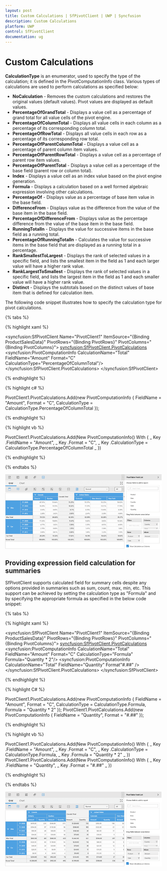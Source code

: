 ```yaml
---
layout: post
title: Custom Calculations | SfPivotClient | UWP | Syncfusion
description: Custom Calculations
platform: UWP
control: SfPivotClient
documentation: ug
---
```


# Custom Calculations

**CalculationType** is an enumerator, used to specify the type of the calculation; it is defined in the PivotComputationInfo class. Various types of calculations are used to perform calculations as specified below:

* **NoCalculation** - Removes the custom calculations and restores the original values (default values). Pivot values are displayed as default values.
* **PercentageOfGrandTotal** - Displays a value cell as a percentage of grand total for all value cells of the pivot engine.
* **PercentageOfColumnTotal** - Displays all value cells in each column as a percentage of its corresponding column total.
* **PercentageOfRowTotal** - Displays all value cells in each row as a percentage of its corresponding row total.
* **PercentageOfParentColumnTotal** - Displays a value cell as a percentage of parent column item values.
* **PercentageOfParentRowTotal** - Displays a value cell as a percentage of parent row item values.
* **PercentageOfParentTotal** - Displays a value cell as a percentage of the base field (parent row or column total).
* **Index** - Displays a value cell as an index value based on the pivot engine generation.
* **Formula** - Displays a calculation based on a well formed algebraic expression involving other calculations.
* **PercentageOf** - Displays value as a percentage of base item value in the base field.
* **DifferenceFrom** - Displays value as the difference from the value of the base item in the base field.
* **PercentageOfDifferenceFrom** - Displays value as the percentage difference from the value of the base item in the base field.
* **RunningTotalIn** - Displays the value for successive items in the base field as a running total.
* **PercentageOfRunningTotalIn** - Calculates the value for successive items in the base field that are displayed as a running total in a percentage.
* **RankSmallestToLargest** - Displays the rank of selected values in a specific field, and lists the smallest item in the field as 1 and each larger value will have a higher rank value.
* **RankLargestToSmallest** - Displays the rank of selected values in a specific field, and lists the largest item in the field as 1 and each smaller value will have a higher rank value.
* **Distinct** - Displays the subtotals based on the distinct values of base item that is defined for calculation item.

The following code snippet illustrates how to specify the calculation type for pivot calculations.

{% tabs %}

{% highlight xaml %}

<syncfusion:SfPivotClient Name="PivotClient1" ItemSource="{Binding ProductSalesData}"
                        PivotRows="{Binding PivotRows}" PivotColumns="{Binding PivotColumns}">
    <syncfusion:SfPivotClient.PivotCalculations>
        <syncfusion:PivotComputationInfo CalculationName="Total" FieldName="Amount" Format="C" CalculationType="PercentageOfColumnTotal"/>
    </syncfusion:SfPivotClient.PivotCalculations>
</syncfusion:SfPivotClient>

{% endhighlight %}

{% highlight c# %}

PivotClient1.PivotCalculations.Add(new PivotComputationInfo
{
    FieldName = "Amount",
    Format = "C",
    CalculationType = CalculationType.PercentageOfColumnTotal
});

{% endhighlight %}

{% highlight vb %}

PivotClient1.PivotCalculations.Add(New PivotComputationInfo() With
{ _
    Key .FieldName = "Amount", _
    Key .Format = "C", _
    Key .CalculationType = CalculationType.PercentageOfColumnTotal _
})

{% endhighlight %}

{% endtabs %}

![](Custom-Calculations_images/custom_calculations-image1.png)

## Providing expression field calculation for summaries

SfPivotClient supports calculated field for summary cells despite any options provided in summaries such as sum, count, max, min, etc. This support can be achieved by setting the calculation type as "Formula" and by specifying the appropriate formula as specified in the below code snippet:

{% tabs %}

{% highlight xaml %}

<syncfusion:SfPivotClient Name="PivotClient1" ItemSource="{Binding ProductSalesData}"
                        PivotRows="{Binding PivotRows}" PivotColumns="{Binding PivotColumns}">
<syncfusion:SfPivotClient.PivotCalculations>
<syncfusion:PivotComputationInfo CalculationName="Total" FieldName="Amount" Format="C" CalculationType="Formula" Formula="Quantity * 2"/>
<syncfusion:PivotComputationInfo CalculationName="Total" FieldName="Quantity" Format"#.##" />
</syncfusion:SfPivotClient.PivotCalculations>
</syncfusion:SfPivotClient>

{% endhighlight %}

{% highlight C# %}

PivotClient1.PivotCalculations.Add(new PivotComputationInfo { FieldName = "Amount", Format = "C", CalculationType = CalculationType.Formula, Formula = "Quantity * 2" });
PivotClient1.PivotCalculations.Add(new PivotComputationInfo { FieldName = "Quantity", Format = "#.##" });

{% endhighlight %}

{% highlight vb %}

PivotClient1.PivotCalculations.Add(New PivotComputationInfo() With { _
    Key .FieldName = "Amount", _
    Key .Format = "C", _
    Key .CalculationType = CalculationType.Formula, _
    Key .Formula = "Quantity * 2" _
})
PivotClient1.PivotCalculations.Add(New PivotComputationInfo() With { _
    Key .FieldName = "Quantity", _
    Key .Format = "#.##" _
})

{% endhighlight %}

{% endtabs %}

![](Custom-Calculations_images/custom-calculations_image2.png)